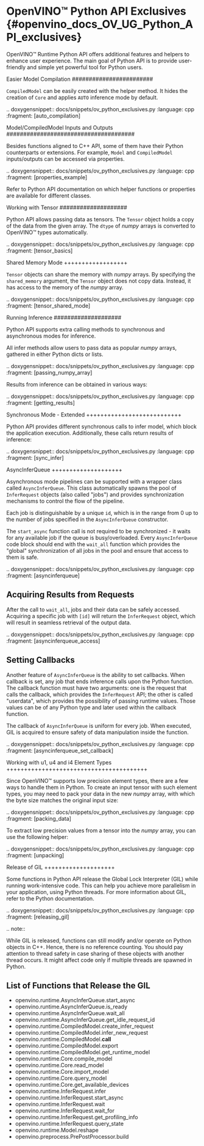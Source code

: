 # OpenVINO™ Python API Exclusives {#openvino_docs_OV_UG_Python_API_exclusives}

OpenVINO™ Runtime Python API offers additional features and helpers to enhance user experience. The main goal of Python API is to provide user-friendly and simple yet powerful tool for Python users.

Easier Model Compilation
########################

``CompiledModel`` can be easily created with the helper method. It hides the creation of ``Core`` and applies ``AUTO`` inference mode by default.


.. doxygensnippet:: docs/snippets/ov_python_exclusives.py
   :language: cpp
   :fragment: [auto_compilation]


Model/CompiledModel Inputs and Outputs
######################################

Besides functions aligned to C++ API, some of them have their Python counterparts or extensions. For example, ``Model`` and ``CompiledModel`` inputs/outputs can be accessed via properties.


.. doxygensnippet:: docs/snippets/ov_python_exclusives.py
   :language: cpp
   :fragment: [properties_example]


Refer to Python API documentation on which helper functions or properties are available for different classes.

Working with Tensor
####################

Python API allows passing data as tensors. The ``Tensor`` object holds a copy of the data from the given array. The ``dtype`` of *numpy* arrays is converted to OpenVINO™ types automatically.


.. doxygensnippet:: docs/snippets/ov_python_exclusives.py
   :language: cpp
   :fragment: [tensor_basics]


Shared Memory Mode
++++++++++++++++++

``Tensor`` objects can share the memory with *numpy* arrays. By specifying the ``shared_memory`` argument, the ``Tensor`` object does not copy data. Instead, it has access to the memory of the *numpy* array.


.. doxygensnippet:: docs/snippets/ov_python_exclusives.py
   :language: cpp
   :fragment: [tensor_shared_mode]


Running Inference
####################

Python API supports extra calling methods to synchronous and asynchronous modes for inference.

All infer methods allow users to pass data as popular *numpy* arrays, gathered in either Python dicts or lists.


.. doxygensnippet:: docs/snippets/ov_python_exclusives.py
   :language: cpp
   :fragment: [passing_numpy_array]


Results from inference can be obtained in various ways:


.. doxygensnippet:: docs/snippets/ov_python_exclusives.py
   :language: cpp
   :fragment: [getting_results]


Synchronous Mode - Extended
+++++++++++++++++++++++++++

Python API provides different synchronous calls to infer model, which block the application execution. Additionally, these calls return results of inference:


.. doxygensnippet:: docs/snippets/ov_python_exclusives.py
   :language: cpp
   :fragment: [sync_infer]


AsyncInferQueue
++++++++++++++++++++

Asynchronous mode pipelines can be supported with a wrapper class called ``AsyncInferQueue``. This class automatically spawns the pool of ``InferRequest`` objects (also called "jobs") and provides synchronization mechanisms to control the flow of the pipeline.

Each job is distinguishable by a unique ``id``, which is in the range from 0 up to the number of jobs specified in the ``AsyncInferQueue`` constructor.

The ``start_async`` function call is not required to be synchronized - it waits for any available job if the queue is busy/overloaded. Every ``AsyncInferQueue`` code block should end with the ``wait_all`` function which provides the "global" synchronization of all jobs in the pool and ensure that access to them is safe.


.. doxygensnippet:: docs/snippets/ov_python_exclusives.py
   :language: cpp
   :fragment: [asyncinferqueue]


Acquiring Results from Requests
-------------------------------

After the call to ``wait_all``, jobs and their data can be safely accessed. Acquiring a specific job with ``[id]`` will return the ``InferRequest`` object, which will result in seamless retrieval of the output data.


.. doxygensnippet:: docs/snippets/ov_python_exclusives.py
   :language: cpp
   :fragment: [asyncinferqueue_access]


Setting Callbacks
--------------------

Another feature of ``AsyncInferQueue`` is the ability to set callbacks. When callback is set, any job that ends inference calls upon the Python function. The callback function must have two arguments: one is the request that calls the callback, which provides the ``InferRequest`` API; the other is called "userdata", which provides the possibility of passing runtime values. Those values can be of any Python type and later used within the callback function.

The callback of ``AsyncInferQueue`` is uniform for every job. When executed, GIL is acquired to ensure safety of data manipulation inside the function.


.. doxygensnippet:: docs/snippets/ov_python_exclusives.py
   :language: cpp
   :fragment: [asyncinferqueue_set_callback]


Working with u1, u4 and i4 Element Types
++++++++++++++++++++++++++++++++++++++++

Since OpenVINO™ supports low precision element types, there are a few ways to handle them in Python.
To create an input tensor with such element types, you may need to pack your data in the new *numpy* array, with which the byte size matches the original input size:


.. doxygensnippet:: docs/snippets/ov_python_exclusives.py
   :language: cpp
   :fragment: [packing_data]


To extract low precision values from a tensor into the *numpy* array, you can use the following helper:


.. doxygensnippet:: docs/snippets/ov_python_exclusives.py
   :language: cpp
   :fragment: [unpacking]


Release of GIL
++++++++++++++++++++

Some functions in Python API release the Global Lock Interpreter (GIL) while running work-intensive code. This can help you achieve more parallelism in your application, using Python threads. For more information about GIL, refer to the Python documentation.


.. doxygensnippet:: docs/snippets/ov_python_exclusives.py
   :language: cpp
   :fragment: [releasing_gil]


.. note::

   While GIL is released, functions can still modify and/or operate on Python objects in C++. Hence, there is no reference counting. You should pay attention to thread safety in case sharing of these objects with another thread occurs. It might affect code only if multiple threads are spawned in Python.


List of Functions that Release the GIL
--------------------------------------

* openvino.runtime.AsyncInferQueue.start_async
* openvino.runtime.AsyncInferQueue.is_ready
* openvino.runtime.AsyncInferQueue.wait_all
* openvino.runtime.AsyncInferQueue.get_idle_request_id
* openvino.runtime.CompiledModel.create_infer_request
* openvino.runtime.CompiledModel.infer_new_request
* openvino.runtime.CompiledModel.__call__
* openvino.runtime.CompiledModel.export
* openvino.runtime.CompiledModel.get_runtime_model
* openvino.runtime.Core.compile_model
* openvino.runtime.Core.read_model
* openvino.runtime.Core.import_model
* openvino.runtime.Core.query_model
* openvino.runtime.Core.get_available_devices
* openvino.runtime.InferRequest.infer
* openvino.runtime.InferRequest.start_async
* openvino.runtime.InferRequest.wait
* openvino.runtime.InferRequest.wait_for
* openvino.runtime.InferRequest.get_profiling_info
* openvino.runtime.InferRequest.query_state
* openvino.runtime.Model.reshape
* openvino.preprocess.PrePostProcessor.build
